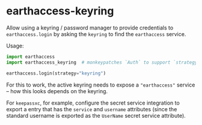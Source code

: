 # earthaccess-keyring

Allow using a keyring / password manager to provide credentials to `earthaccess.login` by asking the `keyring` to find the `earthaccess` service.

Usage:

```python
import earthaccess
import earthaccess_keyring  # monkeypatches `Auth` to support `strategy="keyring"`

earthaccess.login(strategy="keyring")
```

For this to work, the active keyring needs to expose a `"earthaccess"` service – how this looks depends on the keyring.

For `keepassxc`, for example, configure the secret service integration to export a entry that has the `service` and `username` attributes (since the standard username is exported as the `UserName` secret service attribute).
